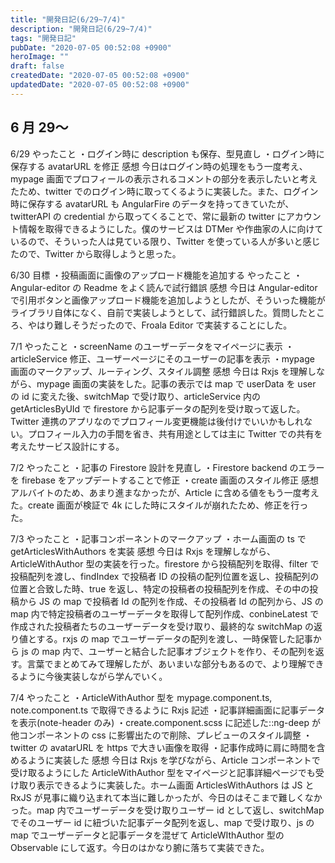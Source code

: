 ```yaml
---
title: "開発日記(6/29~7/4)"
description: "開発日記(6/29~7/4)"
tags: "開発日記"
pubDate: "2020-07-05 00:52:08 +0900"
heroImage: ""
draft: false
createdDate: "2020-07-05 00:52:08 +0900"
updatedDate: "2020-07-05 00:52:08 +0900"
---
```


## 6 月 29〜

6/29
やったこと
・ログイン時に description も保存、型見直し
・ログイン時に保存する avatarURL を修正
感想
今日はログイン時の処理をもう一度考え、mypage 画面でプロフィールの表示されるコメントの部分を表示したいと考えたため、twitter でのログイン時に取ってくるように実装した。また、ログイン時に保存する avatarURL も AngularFire のデータを持ってきていたが、twitterAPI の credential から取ってくることで、常に最新の twitter にアカウント情報を取得できるようにした。僕のサービスは DTMer や作曲家の人に向けているので、そういった人は見ている限り、Twitter を使っている人が多いと感じたので、Twitter から取得しようと思った。

6/30
目標
・投稿画面に画像のアップロード機能を追加する
やったこと
・Angular-editor の Readme をよく読んで試行錯誤
感想
今日は Angular-editor で引用ボタンと画像アップロード機能を追加しようとしたが、そういった機能がライブラリ自体になく、自前で実装しようとして、試行錯誤した。質問したところ、やはり難しそうだったので、Froala Editor で実装することにした。

7/1
やったこと
・screenName のユーザーデータをマイページに表示
・articleService 修正、ユーザーページにそのユーザーの記事を表示
・mypage 画面のマークアップ、ルーティング、スタイル調整
感想
今日は Rxjs を理解しながら、mypage 画面の実装をした。記事の表示では map で userData を user の id に変えた後、switchMap で受け取り、articleService 内の getArticlesByUId で firestore から記事データの配列を受け取って返した。Twitter 連携のアプリなのでプロフィール変更機能は後付けでいいかもしれない。プロフィール入力の手間を省き、共有用途としては主に Twitter での共有を考えたサービス設計にする。

7/2
やったこと
・記事の Firestore 設計を見直し
・Firestore backend のエラーを firebase をアップデートすることで修正
・create 画面のスタイル修正
感想
アルバイトのため、あまり進まなかったが、Article に含める値をもう一度考えた。create 画面が検証で 4k にした時にスタイルが崩れたため、修正を行った。

7/3
やったこと
・記事コンポーネントのマークアップ
・ホーム画面の ts で getArticlesWithAuthors を実装
感想
今日は Rxjs を理解しながら、ArticleWithAuthor 型の実装を行った。firestore から投稿配列を取得、filter で投稿配列を渡し、findIndex で投稿者 ID の投稿の配列位置を返し、投稿配列の位置と合致した時、true を返し、特定の投稿者の投稿配列を作成、その中の投稿から JS の map で投稿者 Id の配列を作成、その投稿者 Id の配列から、JS の map 内で特定投稿者のユーザーデータを取得して配列作成、conbineLatest で作成された投稿者たちのユーザーデータを受け取り、最終的な switchMap の返り値とする。rxjs の map でユーザーデータの配列を渡し、一時保管した記事から js の map 内で、ユーザーと結合した記事オブジェクトを作り、その配列を返す。言葉でまとめてみて理解したが、あいまいな部分もあるので、より理解できるように今後実装しながら学んでいく。

7/4
やったこと
・ArticleWithAuthor 型を mypage.component.ts, note.component.ts で取得できるように Rxjs 記述
・記事詳細画面に記事データを表示(note-header のみ)
・create.component.scss に記述した::ng-deep が他コンポーネントの css に影響出たので削除、プレビューのスタイル調整
・twitter の avatarURL を https で大きい画像を取得
・記事作成時に肩に時間を含めるように実装した
感想
今日は Rxjs を学びながら、Article コンポーネントで受け取るようにした ArticleWithAuthor 型をマイページと記事詳細ページでも受け取り表示できるように実装した。ホーム画面 ArticlesWithAuthors は JS と RxJS が見事に織り込まれて本当に難しかったが、今日のはそこまで難しくなかった。map 内でユーザーデータを受け取りユーザー id として返し、switchMap でそのユーザー id に紐づいた記事データ配列を返し、map で受け取り、js の map でユーザーデータと記事データを混ぜて ArticleWIthAuthor 型の Observable にして返す。今日のはかなり腑に落ちて実装できた。
